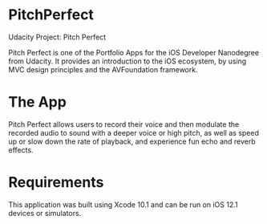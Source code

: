 # PitchPerfect
Udacity Project: Pitch Perfect

Pitch Perfect is one of the Portfolio Apps for the iOS Developer Nanodegree from Udacity. It provides an introduction to the iOS ecosystem, by using MVC design principles and the AVFoundation framework.

# The App
Pitch Perfect allows users to record their voice and then modulate the recorded audio to sound with a deeper voice or high pitch, as well as speed up or slow down the rate of playback, and experience fun echo and reverb effects.

# Requirements
This application was built using Xcode 10.1 and can be run on iOS 12.1 devices or simulators.
